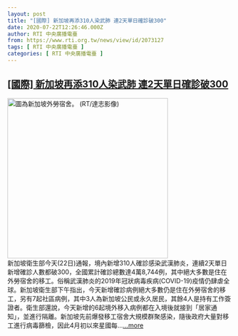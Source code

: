 ```yaml
---
layout: post
title: "[國際] 新加坡再添310人染武肺 連2天單日確診破300"
date: 2020-07-22T12:26:46.000Z
author: RTI 中央廣播電臺
from: https://www.rti.org.tw/news/view/id/2073127
tags: [ RTI 中央廣播電臺 ]
categories: [ RTI 中央廣播電臺 ]
---
```

<!--1595420806000-->
[[國際] 新加坡再添310人染武肺 連2天單日確診破300](https://www.rti.org.tw/news/view/id/2073127)
------

<div>
<img src="https://static.rti.org.tw/assets/thumbnails/2020/05/07/4d402ce05a72af802bdad0289e372a03.JPG" width="360" alt="圖為新加坡外勞宿舍。 (RT/達志影像)" title="圖為新加坡外勞宿舍。 (RT/達志影像)"><br>新加坡衛生部今天(22日)通報，境內新增310人確診感染武漢肺炎，連續2天單日新增確診人數都破300，全國累計確診總數達4萬8,744例，其中絕大多數是住在外勞宿舍的移工。俗稱武漢肺炎的2019年冠狀病毒疾病(COVID-19)疫情仍肆虐全球。新加坡衛生部下午指出，今天新增確診病例絕大多數仍是住在外勞宿舍的移工，另有7起社區病例，其中3人為新加坡公民或永久居民，其餘4人是持有工作簽證者。衛生部還說，今天新增的6起境外移入病例都在入境後就接到「居家通知」，並進行隔離。新加坡先前爆發移工宿舍大規模群聚感染，隨後政府大量對移工進行病毒篩檢，因此4月初以來星國每...<a target="_blank" href="https://www.rti.org.tw/news/view/id/2073127">...more</a>
</div>
